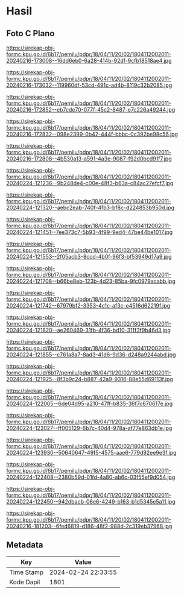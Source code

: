 # Hasil

## Foto C Plano

https://sirekap-obj-formc.kpu.go.id/6b17/pemilu/pdpr/18/04/11/20/02/1804112002011-20240216-173008--16dd6eb0-6a28-414b-92df-9cfb18518ae4.jpg

https://sirekap-obj-formc.kpu.go.id/6b17/pemilu/pdpr/18/04/11/20/02/1804112002011-20240216-173032--119960df-53cd-491c-ad4b-8119c32b2085.jpg

https://sirekap-obj-formc.kpu.go.id/6b17/pemilu/pdpr/18/04/11/20/02/1804112002011-20240216-172852--eb7cde70-077f-45c2-8487-e7c226a49244.jpg

https://sirekap-obj-formc.kpu.go.id/6b17/pemilu/pdpr/18/04/11/20/02/1804112002011-20240216-172832--098e2399-0b42-444f-bbbc-0c392be98c56.jpg

https://sirekap-obj-formc.kpu.go.id/6b17/pemilu/pdpr/18/04/11/20/02/1804112002011-20240216-172808--4b530a13-a591-4a3e-9087-f92d0bcd91f7.jpg

https://sirekap-obj-formc.kpu.go.id/6b17/pemilu/pdpr/18/04/11/20/02/1804112002011-20240224-121236--9b248de4-c00e-48f3-b63a-c84ac27efcf7.jpg

https://sirekap-obj-formc.kpu.go.id/6b17/pemilu/pdpr/18/04/11/20/02/1804112002011-20240224-121320--aebc2eab-740f-4fb3-bf8c-d224853b950d.jpg

https://sirekap-obj-formc.kpu.go.id/6b17/pemilu/pdpr/18/04/11/20/02/1804112002011-20240224-121451--7ee373c7-5b93-4f99-9ed4-47be44be1017.jpg

https://sirekap-obj-formc.kpu.go.id/6b17/pemilu/pdpr/18/04/11/20/02/1804112002011-20240224-121553--2f05acb3-8ccd-4b0f-96f3-bf53949d17a9.jpg

https://sirekap-obj-formc.kpu.go.id/6b17/pemilu/pdpr/18/04/11/20/02/1804112002011-20240224-121708--b66be8eb-123b-4d23-85ba-9fc0979acabb.jpg

https://sirekap-obj-formc.kpu.go.id/6b17/pemilu/pdpr/18/04/11/20/02/1804112002011-20240224-121742--67979bf2-3353-4c1c-af3c-e4516d62219f.jpg

https://sirekap-obj-formc.kpu.go.id/6b17/pemilu/pdpr/18/04/11/20/02/1804112002011-20240224-121820--ae260469-31fb-4f36-bd10-311f3f9b46d3.jpg

https://sirekap-obj-formc.kpu.go.id/6b17/pemilu/pdpr/18/04/11/20/02/1804112002011-20240224-121855--c761a8a7-8ad3-41d6-9d36-d248a9244abd.jpg

https://sirekap-obj-formc.kpu.go.id/6b17/pemilu/pdpr/18/04/11/20/02/1804112002011-20240224-121925--8f3b9c24-b887-42a9-9316-88e55d69113f.jpg

https://sirekap-obj-formc.kpu.go.id/6b17/pemilu/pdpr/18/04/11/20/02/1804112002011-20240224-122005--6de04d95-a210-47ff-b835-36f7c670617e.jpg

https://sirekap-obj-formc.kpu.go.id/6b17/pemilu/pdpr/18/04/11/20/02/1804112002011-20240224-122027--ff005129-6b7c-40d4-978a-af77e863db1e.jpg

https://sirekap-obj-formc.kpu.go.id/6b17/pemilu/pdpr/18/04/11/20/02/1804112002011-20240224-123930--50640647-49f5-4575-aae6-779d92ee9e3f.jpg

https://sirekap-obj-formc.kpu.go.id/6b17/pemilu/pdpr/18/04/11/20/02/1804112002011-20240224-122408--2380b59d-01fd-4a80-ab6c-03f55ef9d054.jpg

https://sirekap-obj-formc.kpu.go.id/6b17/pemilu/pdpr/18/04/11/20/02/1804112002011-20240224-122450--942dbacb-06e6-4249-b163-b1d5345e5a11.jpg

https://sirekap-obj-formc.kpu.go.id/6b17/pemilu/pdpr/18/04/11/20/02/1804112002011-20240216-181203--6fed6819-d186-48f2-988d-2c319eb37968.jpg


## Metadata

| Key        | Value               |
| ---------- | ------------------- |
| Time Stamp | 2024-02-24 22:33:55 |
| Kode Dapil | 1801                |



